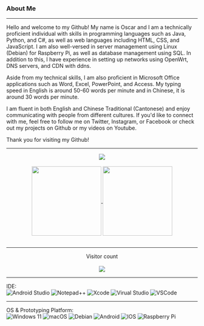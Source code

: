 ### About Me

---

Hello and welcome to my Github! My name is Oscar and I am a technically proficient individual with skills in programming languages such as Java, Python, and C#, as well as web languages including HTML, CSS, and JavaScript. I am also well-versed in server management using Linux (Debian) for Raspberry Pi, as well as database management using SQL. In addition to this, I have experience in setting up networks using OpenWrt, DNS servers, and CDN with ddns.

Aside from my technical skills, I am also proficient in Microsoft Office applications such as Word, Excel, PowerPoint, and Access. My typing speed in English is around 50-60 words per minute and in Chinese, it is around 30 words per minute.

I am fluent in both English and Chinese Traditional (Cantonese) and enjoy communicating with people from different cultures. If you'd like to connect with me, feel free to follow me on Twitter, Instagram, or Facebook or check out my projects on Github or my videos on Youtube.

Thank you for visiting my Github!

---
<div align="center">
  <a href="https://github-profile-summary-cards.vercel.app">
    <img align="center" src="https://github-profile-summary-cards.vercel.app/api/cards/profile-details?username=Flucus&theme=dark" />
  </a>
</div>

<br>

<div align="center">
  <a href="https://github.com/anuraghazra/github-readme-stats">
    <img height=183 align="center" src="https://github-readme-stats.vercel.app/api?username=Flucus&count_private=true&show_icons=true&theme=dark" />
  </a>
  
  <a href="https://github.com/anuraghazra/github-readme-stats">
    <img height=183 align="center" src="https://github-readme-stats.vercel.app/api/top-langs/?username=Flucus&layout=compact&langs_count=12&theme=dark" />
  </a>

</div>

<br>

---

<p align="center">
  Visitor count<br><br>
  <img src="https://profile-counter.glitch.me/Flucus/count.svg" />
</p>

---

IDE:
<br>
![Android Studio](https://img.shields.io/badge/Android_Studio-3DDC84?style=for-the-badge&logo=android-studio&logoColor=white)
![Notepad++](https://img.shields.io/badge/Notepad++-90E59A.svg?style=for-the-badge&logo=notepad%2B%2B&logoColor=black)
![Xcode](https://img.shields.io/badge/Xcode-007ACC?style=for-the-badge&logo=Xcode&logoColor=white)
![Virual Studio](https://img.shields.io/badge/Visual_Studio-5C2D91?style=for-the-badge&logo=visual%20studio&logoColor=white)
![VSCode](https://img.shields.io/badge/VSCode-0078D4?style=for-the-badge&logo=visual%20studio%20code&logoColor=white)

---

OS & Prototyping Platform:
<br>
![Windows 11](https://img.shields.io/badge/Windows_11-0078d4?style=for-the-badge&logo=windows-11&logoColor=white)
![macOS](https://img.shields.io/badge/mac%20os-000000?style=for-the-badge&logo=macos&logoColor=F0F0F0)
![Debian](https://img.shields.io/badge/Debian-A81D33?style=for-the-badge&logo=debian&logoColor=white)
![Android](https://img.shields.io/badge/Android-3DDC84?style=for-the-badge&logo=android&logoColor=white)
![IOS](https://img.shields.io/badge/iOS-000000?style=for-the-badge&logo=ios&logoColor=white)
![Raspberry Pi](https://img.shields.io/badge/Raspberry%20Pi-A22846?style=for-the-badge&logo=Raspberry%20Pi&logoColor=white)
